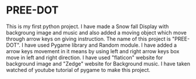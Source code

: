 # PREE-DOT
This is my first python project.
I have made a Snow fall Display with backgroung image and music and also added a moving object which move through arrow keys on giving instruction. 
The name of this project is "PREE-DOT".
I have used Pygame library and Random module.
I have added a arrow keys movement in it means by using left and right arrow keys box move in left and right direction.
I have used "flaticon" website for background image and "Zedge" website for Background music.
I have taken watched of youtube tutorial of pygame to make this project.
